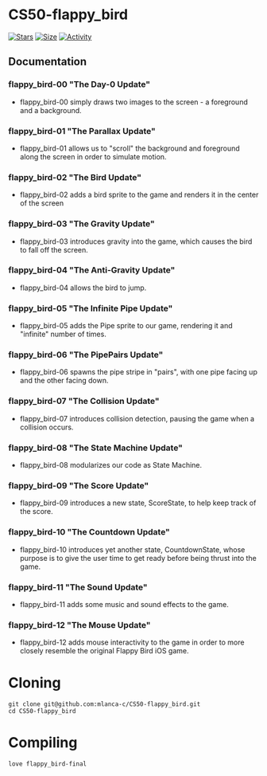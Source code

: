 # CS50-flappy_bird

 [![Stars](https://img.shields.io/github/stars/mlanca-c/CS50-flappy_bird?color=ffff00&label=Stars&logo=Stars&style=?style=flat)](https://github.com/mlanca-c/CS50-flappy_bird)
 [![Size](https://img.shields.io/github/repo-size/mlanca-c/CS50-flappy_bird?color=blue&label=Size&logo=Size&style=?style=flat)](https://github.com/mlanca-c/CS50-flappy_bird)
 [![Activity](https://img.shields.io/github/last-commit/mlanca-c/CS50-flappy_bird?color=red&label=Last%20Commit&style=flat)](https://github.com/mlanca-c/CS50-flappy_bird)
 
## Documentation

### flappy_bird-00 "The Day-0 Update"
 * flappy_bird-00 simply draws two images to the screen - a foreground and a background.

### flappy_bird-01 "The Parallax Update"
 * flappy_bird-01 allows us to "scroll" the background and foreground along the screen in order to simulate motion.

### flappy_bird-02 "The Bird Update"
 * flappy_bird-02 adds a bird sprite to the game and renders it in the center of the screen

### flappy_bird-03 "The Gravity Update"
 * flappy_bird-03 introduces gravity into the game, which causes the bird to fall off the screen.

### flappy_bird-04 "The Anti-Gravity Update"
 * flappy_bird-04 allows the bird to jump.

### flappy_bird-05 "The Infinite Pipe Update"
 * flappy_bird-05 adds the Pipe sprite to our game, rendering it and "infinite" number of times.

### flappy_bird-06 "The PipePairs Update"
 * flappy_bird-06 spawns the pipe stripe in "pairs", with one pipe facing up and the other facing down.

### flappy_bird-07 "The Collision Update"
 * flappy_bird-07 introduces collision detection, pausing the game when a collision occurs.

### flappy_bird-08 "The State Machine Update"
 * flappy_bird-08 modularizes our code as State Machine.

### flappy_bird-09 "The Score Update"
 * flappy_bird-09 introduces a new state, ScoreState, to help keep track of the score.

### flappy_bird-10 "The Countdown Update"
 * flappy_bird-10 introduces yet another state, CountdownState, whose purpose is to give the user time to get ready before being thrust into the game.

### flappy_bird-11 "The Sound Update"
 * flappy_bird-11 adds some music and sound effects to the game.

### flappy_bird-12 "The Mouse Update"
 * flappy_bird-12 adds mouse interactivity to the game in order to more closely resemble the original Flappy Bird iOS game.

# Cloning

 ```
 git clone git@github.com:mlanca-c/CS50-flappy_bird.git
 cd CS50-flappy_bird
 ```
 
# Compiling
 
 ```
 love flappy_bird-final
 ```

